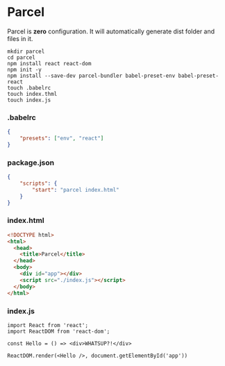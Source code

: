 # Parcel

Parcel is **zero** configuration. It will automatically generate dist folder and files in it.

```shell
mkdir parcel
cd parcel
npm install react react-dom
npm init -y
npm install --save-dev parcel-bundler babel-preset-env babel-preset-react
touch .babelrc
touch index.thml
touch index.js
```

### .babelrc

```json
{
	"presets": ["env", "react"]
}
```

### package.json

```json
{
	"scripts": {
		"start": "parcel index.html"
	}
}
```

### index.html

```html
<!DOCTYPE html>
<html>
  <head>
    <title>Parcel</title>
  </head>
  <body>
    <div id="app"></div>
    <script src="./index.js"></script>
  </body>
</html>
```

### index.js

```react
import React from 'react';
import ReactDOM from 'react-dom';

const Hello = () => <div>WHATSUP?!</div>

ReactDOM.render(<Hello />, document.getElementById('app'))
```

